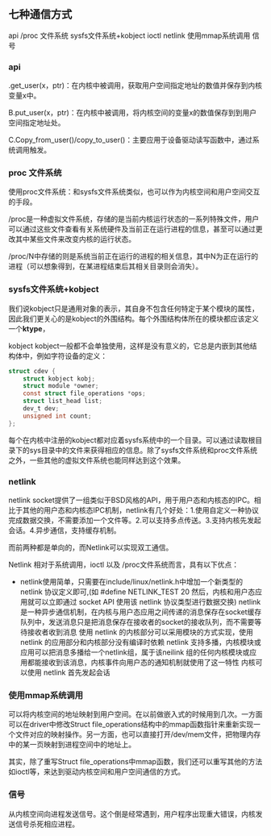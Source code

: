 

## 七种通信方式

api
/proc 文件系统
sysfs文件系统+kobject
ioctl
netlink
使用mmap系统调用
信号


### api

.get_user(x，ptr)：在内核中被调用，获取用户空间指定地址的数值并保存到内核变量x中。

B.put_user(x，ptr)：在内核中被调用，将内核空间的变量x的数值保存到到用户空间指定地址处。

C.Copy_from_user()/copy_to_user()：主要应用于设备驱动读写函数中，通过系统调用触发。


### proc 文件系统

使用proc文件系统：和sysfs文件系统类似，也可以作为内核空间和用户空间交互的手段。

/proc是一种虚拟文件系统，存储的是当前内核运行状态的一系列特殊文件，用户可以通过这些文件查看有关系统硬件及当前正在运行进程的信息，甚至可以通过更改其中某些文件来改变内核的运行状态。

/proc/N中存储的则是系统当前正在运行的进程的相关信息，其中N为正在运行的进程（可以想象得到，在某进程结束后其相关目录则会消失）。




### sysfs文件系统+kobject

我们说kobject只是通用对象的表示，其自身不包含任何特定于某个模块的属性，因此我们更关心的是kobject的外围结构。每个外围结构体所在的模块都应该定义一个**ktype**，

kobject kobject一般都不会单独使用，这样是没有意义的，它总是内嵌到其他结构体中，例如字符设备的定义：

```c
struct cdev {
    struct kobject kobj;
    struct module *owner;
    const struct file_operations *ops;
    struct list_head list;
    dev_t dev;
    unsigned int count;
};
```


每个在内核中注册的kobject都对应着sysfs系统中的一个目录。可以通过读取根目录下的sys目录中的文件来获得相应的信息。除了sysfs文件系统和proc文件系统之外，一些其他的虚拟文件系统也能同样达到这个效果。





### netlink

netlink socket提供了一组类似于BSD风格的API，用于用户态和内核态的IPC。相比于其他的用户态和内核态IPC机制，netlink有几个好处：1.使用自定义一种协议完成数据交换，不需要添加一个文件等。2.可以支持多点传送。3.支持内核先发起会话。4.异步通信，支持缓存机制。



而前两种都是单向的，而Netlink可以实现双工通信。

Netlink 相对于系统调用，ioctl 以及 /proc文件系统而言，具有以下优点：

* netlink使用简单，只需要在include/linux/netlink.h中增加一个新类型的 netlink 协议定义即可,(如 #define NETLINK_TEST 20 然后，内核和用户态应用就可以立即通过 socket API 使用该 netlink 协议类型进行数据交换)
netlink是一种异步通信机制，在内核与用户态应用之间传递的消息保存在socket缓存队列中，发送消息只是把消息保存在接收者的socket的接收队列，而不需要等待接收者收到消息
使用 netlink 的内核部分可以采用模块的方式实现，使用 netlink 的应用部分和内核部分没有编译时依赖
netlink 支持多播，内核模块或应用可以把消息多播给一个netlink组，属于该neilink 组的任何内核模块或应用都能接收到该消息，内核事件向用户态的通知机制就使用了这一特性
内核可以使用 netlink 首先发起会话



### 使用mmap系统调用

可以将内核空间的地址映射到用户空间。在以前做嵌入式的时候用到几次。一方面可以在driver中修改Struct file_operations结构中的mmap函数指针来重新实现一个文件对应的映射操作。另一方面，也可以直接打开/dev/mem文件，把物理内存中的某一页映射到进程空间中的地址上。

其实，除了重写Struct file_operations中mmap函数，我们还可以重写其他的方法如ioctl等，来达到驱动内核空间和用户空间通信的方式。

### 信号

从内核空间向进程发送信号。这个倒是经常遇到，用户程序出现重大错误，内核发送信号杀死相应进程。

